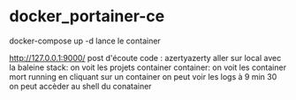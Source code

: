# docker_portainer-ce

docker-compose up -d
lance le container

http://127.0.0.1:9000/   post d'écoute
code : azertyazerty
aller sur local avec la baleine
stack: on voit les projets container
container: on voit les container mort running
en cliquant sur un container on peut voir les logs
à 9 min 30 on peut accèder au shell du conatainer

